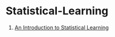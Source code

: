 # Statistical-Learning
1. [An Introduction to Statistical Learning](https://trevorhastie.github.io/ISLR/ISLR%20Seventh%20Printing.pdf)
